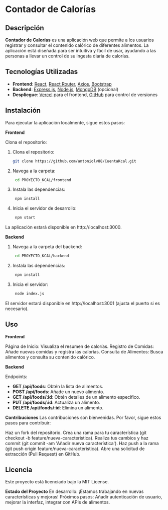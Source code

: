 # Contador de Calorías


## Descripción

**Contador de Calorías** es una aplicación web que permite a los usuarios registrar y consultar el contenido calórico de diferentes alimentos. La aplicación está diseñada para ser intuitiva y fácil de usar, ayudando a las personas a llevar un control de su ingesta diaria de calorías.

## Tecnologías Utilizadas

- **Frontend**: [React](https://reactjs.org/), [React Router](https://reactrouter.com/), [Axios](https://axios-http.com/), [Bootstrap](https://getbootstrap.com/)
- **Backend**: [Express.js](https://expressjs.com/), [Node.js](https://nodejs.org/), [MongoDB](https://www.mongodb.com/) (opcional)
- **Despliegue**: [Vercel](https://vercel.com/) para el frontend, [GitHub](https://github.com/) para control de versiones

## Instalación

Para ejecutar la aplicación localmente, sigue estos pasos:

**Frontend**

Clona el repositorio:

1. Clona el repositorio:
   ```bash
   git clone https://github.com/antoniolv88/CuentaKcal.git

2. Navega a la carpeta:
   ```bash
    cd PROYECTO_KCAL/frontend

3. Instala las dependencias:
   ```bash
    npm install

4. Inicia el servidor de desarrollo:
   ```bash
    npm start

La aplicación estará disponible en http://localhost:3000.

**Backend**

1. Navega a la carpeta del backend:
   ```bash
    cd PROYECTO_KCAL/backend

2. Instala las dependencias:
   ```bash
    npm install

3. Inicia el servidor:
   ```bash
    node index.js

El servidor estará disponible en http://localhost:3001 (ajusta el puerto si es necesario).

## Uso
**Frontend**

Página de Inicio: Visualiza el resumen de calorías.
Registro de Comidas: Añade nuevas comidas y registra las calorías.
Consulta de Alimentos: Busca alimentos y consulta su contenido calórico.

**Backend**

Endpoints:

- **GET /api/foods**: Obtén la lista de alimentos.
- **POST /api/foods**: Añade un nuevo alimento.
- **GET /api/foods/:id**: Obtén detalles de un alimento específico.
- **PUT /api/foods/:id**: Actualiza un alimento.
- **DELETE /api/foods/:id**: Elimina un alimento.

**Contribuciones**
Las contribuciones son bienvenidas. Por favor, sigue estos pasos para contribuir:

Haz un fork del repositorio.
Crea una rama para tu característica (git checkout -b feature/nueva-caracteristica).
Realiza tus cambios y haz commit (git commit -am 'Añadir nueva característica').
Haz push a la rama (git push origin feature/nueva-caracteristica).
Abre una solicitud de extracción (Pull Request) en GitHub.


## Licencia
Este proyecto está licenciado bajo la MIT License.


**Estado del Proyecto**
En desarrollo: ¡Estamos trabajando en nuevas características y mejoras!
Próximos pasos: Añadir autenticación de usuario, mejorar la interfaz, integrar con APIs de alimentos.